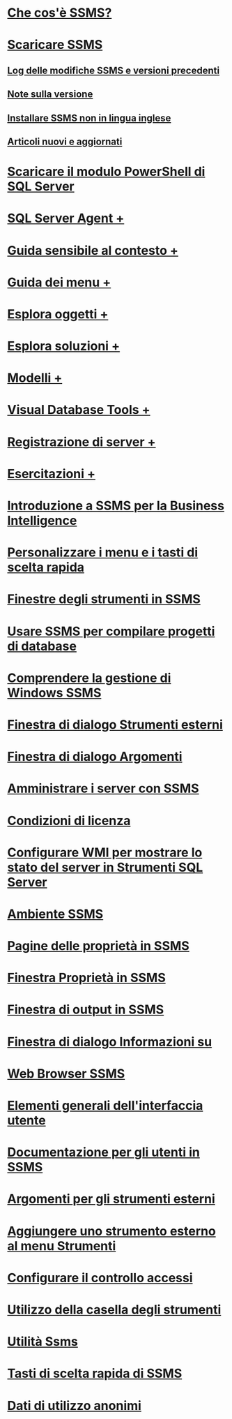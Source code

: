 # [Che cos'è SSMS?](sql-server-management-studio-ssms.md)
# [Scaricare SSMS](download-sql-server-management-studio-ssms.md)
## [Log delle modifiche SSMS e versioni precedenti](sql-server-management-studio-changelog-ssms.md)
## [Note sulla versione](download-sql-server-management-studio-ssms.md#release-notes)
## [Installare SSMS non in lingua inglese](install-other-languages.md)
## [Articoli nuovi e aggiornati](new-updated-ssms.md)
# [Scaricare il modulo PowerShell di SQL Server](download-sql-server-ps-module.md)

# [SQL Server Agent +](../ssms/agent/sql-server-agent.md)
# [Guida sensibile al contesto +](../ssms/f1-help/f1-help-for-server-connections-sql-server-management-studio.md)
# [Guida dei menu +](../ssms/menu-help/sql-server-management-studio-menu-help.md)
# [Esplora oggetti +](../ssms/object/object-explorer.md)
# [Esplora soluzioni +](../ssms/solution/solution-explorer.md)
# [Modelli +](../ssms/template/template-explorer.md)
# [Visual Database Tools +](../ssms/visual-db-tools/visual-database-tools.md)
# [Registrazione di server +](../ssms/register-servers/register-servers.md)
# [Esercitazioni +](../ssms/tutorials/tutorial-sql-server-management-studio.md)

# [Introduzione a SSMS per la Business Intelligence](introduction-to-sql-server-management-studio-for-business-intelligence.md)
# [Personalizzare i menu e i tasti di scelta rapida](customize-menus-and-shortcut-keys.md)
# [Finestre degli strumenti in SSMS](tool-windows-in-sql-server-management-studio.md)
# [Usare SSMS per compilare progetti di database](build-database-projects-by-using-sql-server-management-studio.md)
# [Comprendere la gestione di Windows SSMS](understand-sql-server-management-studio-windows-management.md)
# [Finestra di dialogo Strumenti esterni](external-tools-dialog-box.md)

# [Finestra di dialogo Argomenti](arguments-dialog-box.md)
# [Amministrare i server con SSMS](administer-servers-with-sql-server-management-studio.md)
# [Condizioni di licenza](sql-server-management-studio-license-terms.md)
# [Configurare WMI per mostrare lo stato del server in Strumenti SQL Server](configure-wmi-to-show-server-status-in-sql-server-tools.md)
# [Ambiente SSMS](the-sql-server-management-studio-environment.md)
# [Pagine delle proprietà in SSMS](property-pages-in-sql-server-management-studio.md)
# [Finestra Proprietà in SSMS](properties-window-management-studio.md)
# [Finestra di output in SSMS](output-window.md)

# [Finestra di dialogo Informazioni su](about-dialog-box.md)
# [Web Browser SSMS](sql-server-management-studio-web-browser.md)
# [Elementi generali dell'interfaccia utente](general-user-interface-elements.md)

# [Documentazione per gli utenti in SSMS](user-assistance-in-sql-server-management-studio.md)
# [Argomenti per gli strumenti esterni](use-of-sql-server-features-and-capabilities-wwi-oltp.md)
# [Aggiungere uno strumento esterno al menu Strumenti](add-an-external-tool-to-the-tools-menu-sql-server-management-studio.md)
# [Configurare il controllo accessi](configure-login-auditing-sql-server-management-studio.md)
# [Utilizzo della casella degli strumenti](use-the-toolbox.md)

# [Utilità Ssms](ssms-utility.md)  
# [Tasti di scelta rapida di SSMS](sql-server-management-studio-keyboard-shortcuts.md)  
# [Dati di utilizzo anonimi](sql-server-management-studio-telemetry-ssms.md)
